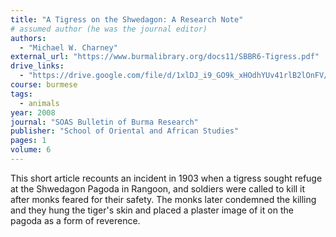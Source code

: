 ```yaml
---
title: "A Tigress on the Shwedagon: A Research Note"
# assumed author (he was the journal editor)
authors:
  - "Michael W. Charney"
external_url: "https://www.burmalibrary.org/docs11/SBBR6-Tigress.pdf"
drive_links:
  - "https://drive.google.com/file/d/1xlDJ_i9_GO9k_xHOdhYUv41rlB2lOnFV/view?usp=sharing"
course: burmese
tags:
  - animals
year: 2008
journal: "SOAS Bulletin of Burma Research"
publisher: "School of Oriental and African Studies"
pages: 1
volume: 6
---
```


This short article recounts an incident in 1903 when a tigress sought refuge at the Shwedagon Pagoda in Rangoon, and soldiers were called to kill it after monks feared for their safety. The monks later condemned the killing and they hung the tiger's skin and placed a plaster image of it on the pagoda as a form of reverence.
